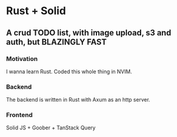 # Rust + Solid
## A crud TODO list, with image upload, s3 and auth, but BLAZINGLY FAST

### Motivation
I wanna learn Rust. Coded this whole thing in NVIM.


### Backend

The backend is written in Rust with Axum as an http server.

### Frontend

Solid JS + Goober + TanStack Query
